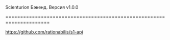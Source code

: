 Scienturion Бэкенд. Версия v1.0.0

=====================================================================

https://github.com/rationabilis/s1-api

